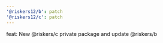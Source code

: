 ```yaml
---
'@riskers12/b': patch
'@riskers12/c': patch
---
```


feat: New @riskers/c private package and update @riskers/b
